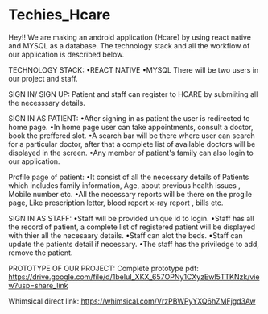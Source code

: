 # Techies_Hcare

Hey!!
We are making an android application (Hcare) by using react native and MYSQL as a database. 
The technology stack and all the workflow of our application is described below.

TECHNOLOGY STACK:
•REACT NATIVE
•MYSQL
There will be two users in our project and staff.

SIGN IN/ SIGN UP:
Patient and staff can register to HCARE by submiiting all the necesssary details.

SIGN IN AS PATIENT:
•After signing in as patient the user is redirected to home page.
•In home page user can take appointments, consult a doctor, book the preffered slot.
•A search bar will be there where user can search for a particular doctor, after that a complete list of available doctors will be displayed in the screen.
•Any member of patient's family can also login to our application.

Profile page of patient:
•It consist of all the necessary details of Patients which includes family information, Age, about previous health issues , Mobile number etc.
•All the necessary reports will be there on the progile page, Like prescription letter, blood report x-ray report , bills etc.

SIGN IN AS STAFF:
•Staff will be provided unique id to login.
•Staff has all the record of patient, a complete list of registered patient will be displayed with thier all the necesaary details.
•Staff can alot the beds.
•Staff can update the patients detail if necessary.
•The staff has the priviledge to add, remove the patient.



PROTOTYPE OF OUR PROJECT:
Complete prototype pdf:
https://drive.google.com/file/d/1beIuI_XKX_657OPNy1CXyzEwl5TTKNzk/view?usp=share_link


Whimsical direct link:
https://whimsical.com/VrzPBWPyYXQ6hZMFjgd3Aw



